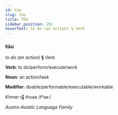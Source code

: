 ```yaml
---
id: tüu
slug: tüu
title: TÜU
sidebar_position: 291
hoverText: to do (an action) § Verb
---
```


### tüu

*to do (an action)* **§** Verb

**Verb**: to do/perform/execute/work

**Noun**: an action/task

**Modifier**: doable/performable/executable/workable

Khmer ធ្វើ thvəə /tʰʋəː/

*Austro-Asiatic Language Family*